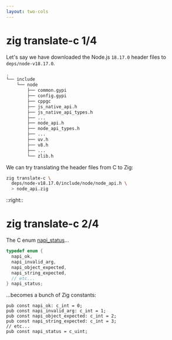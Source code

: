 ```yaml
---
layout: two-cols
---
```

# zig translate-c 1/4

<Transform scale="0.9">

Let's say we have downloaded the Node.js <code class="inline-code">18.17.0</code> header files to <code class="inline-code">deps/node-v18.17.0</code>.

```sh
.
└── include
    └── node
        ├── common.gypi
        ├── config.gypi
        ├── cppgc
        ├── js_native_api.h
        ├── js_native_api_types.h
        ├── ...
        ├── node_api.h
        ├── node_api_types.h
        ├── ...
        ├── uv.h
        ├── v8.h
        ├── ...
        └── zlib.h
```

We can try translating the header files from C to Zig:

```sh
zig translate-c \
  deps/node-v18.17.0/include/node/node_api.h \
  > node_api.zig
```

</Transform>

::right::

# zig translate-c 2/4

<Transform scale="0.9">

The C enum [napi_status](https://nodejs.org/api/n-api.html#napi_status)...

```c
typedef enum {
  napi_ok,
  napi_invalid_arg,
  napi_object_expected,
  napi_string_expected,
  // etc...
} napi_status; 
```

...becomes a bunch of Zig constants:

```zig
pub const napi_ok: c_int = 0;
pub const napi_invalid_arg: c_int = 1;
pub const napi_object_expected: c_int = 2;
pub const napi_string_expected: c_int = 3;
// etc...
pub const napi_status = c_uint;
```

</Transform>
